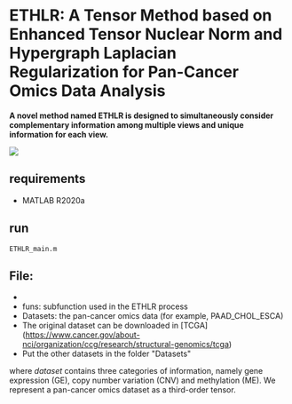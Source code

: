 # ETHLR: A Tensor Method based on Enhanced Tensor Nuclear Norm and Hypergraph Laplacian Regularization for Pan-Cancer Omics Data Analysis


**A novel method named ETHLR is designed to simultaneously consider complementary information among multiple views and unique information for each view.**


![](https://github.com/nayu0419/ETHLR/blob/main/ETHLR_Pipeline.png)

## requirements
- MATLAB R2020a

## run

```
ETHLR_main.m
```

## File:
-
- funs: subfunction used in the ETHLR process
- Datasets: the pan-cancer omics data (for example, PAAD_CHOL_ESCA)
- The original dataset can be downloaded in [TCGA] (https://www.cancer.gov/about-nci/organization/ccg/research/structural-genomics/tcga)
- Put the other datasets in the folder "Datasets"

where *dataset* contains three categories of information, namely gene expression (GE), copy number variation (CNV) and methylation (ME). We represent a pan-cancer omics dataset as a third-order tensor.
